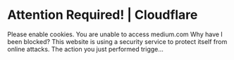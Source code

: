  # Attention Required! \| Cloudflare   
Please enable cookies. You are unable to access medium.com Why have I been blocked? This website is using a security service to protect itself from online attacks. The action you just performed trigge...   
